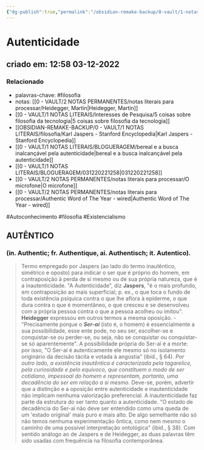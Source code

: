 ```yaml
---
{"dg-publish":true,"permalink":"/obsidian-remake-backup/0-vault/1-notas-literais/filosofia/autenticidade/","tags":["filosofia","Autoconhecimento","Existencialismo"],"dgHomeLink":true,"dgShowLocalGraph":true,"dgShowFileTree":true,"noteIcon":""}
---
```


# Autenticidade
## criado em: 12:58 03-12-2022

### Relacionado
- palavras-chave: #filosofia 
- notas: [[0 - VAULT/2 NOTAS PERMANENTES/notas literais para processar/Heidegger, Martin\|Heidegger, Martin]]
- [[0 - VAULT/1 NOTAS LITERAIS/Interesses de Pesquisa/5 coisas sobre filosofia da tecnologia\|5 coisas sobre filosofia da tecnologia]]
- [[OBSIDIAN-REMAKE-BACKUP/0 - VAULT/1 NOTAS LITERAIS/filosofia/Karl Jaspers - Stanford Encyclopedia\|Karl Jaspers - Stanford Encyclopedia]]
- [[0 - VAULT/1 NOTAS LITERAIS/BLOGUERAGEM/bereal e a busca inalcançável pela autenticidade\|bereal e a busca inalcançável pela autenticidade]]
- [[0 - VAULT/1 NOTAS LITERAIS/BLOGUERAGEM/031220221258\|031220221258]]
- [[0 - VAULT/2 NOTAS PERMANENTES/notas literais para processar/O microfone\|O microfone]]
- [[0 - VAULT/2 NOTAS PERMANENTES/notas literais para processar/Authentic Word of The Year -  wired\|Authentic Word of The Year -  wired]]

#Autoconhecimento  #filosofia #Existencialismo 


##  AUTÊNTICO 
### (in. Authentic; fr. Authentique, ai. Authentisch; it. Autentico).

>Termo empregado por Jaspers (ao lado do termo inautêntico, simétrico e oposto) para indicar o ser que é próprio do homem, em contraposição à perda de si mesmo ou de sua própria natureza, que é a inautenticidade. "A Autenticidade", diz **Jaspers**, "é o mais profundo, em contraposição ao mais superficial; p. ex., o que toca o fundo de toda existência psíquica contra o que lhe aflora à epiderme, o que dura contra o que é momentâneo, o que cresceu e se desenvolveu com a própria pessoa contra o que a pessoa acolheu ou imitou". 
>**Heidegger** expressou em outros termos a mesma oposição. - "Precisamente porque o ***Ser-aí*** (isto é, o homem) é essencialmente a sua possibilidade, esse ente pode, no seu ser, escolher-se e conquistar-se ou perder-se, ou seja, não se conquistar ou conquistar-se só aparentemente". 
>A possibilidade própria do Ser-aí é a morte: por isso, "O Ser-aí é autenticamente ele mesmo só no isolamento originário da decisão tácita e votada à angústia" (ibid., § 64). *Por outro lado, a existência inautêntica é caracterizada pela tagarelice, pela curiosidade e pelo equívoco, que constituem o modo de ser cotidiano, impessoal do homem e representam, portanto, uma decadência do ser em relação a si mesmo.* 
>Deve-se, porém, advertir que a distinção e a oposição entre autenticidade e inautenticidade não implicam nenhuma valorização preferencial. A inautenticidade faz parte da estrutura do ser tanto quanto a autenticidade. "O estado de decadência do Ser-aí não deve ser entendido como uma queda de um 'estado original' mais puro e mais alto. De algo semelhante não só não temos nenhuma experimentação ôntica, como nem mesmo o caminho de uma possível interpretação ontológica" (ibid., § 38). Com sentido análogo ao de Jaspers e de Heidegger, as duas palavras têm sido usadas com frequência na filosofia contemporânea.